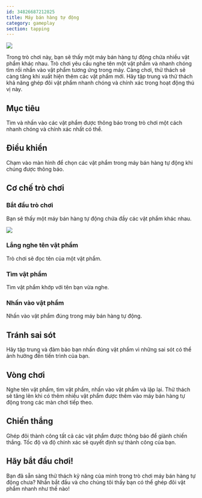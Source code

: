 ```yaml
---
id: 34826687212825
title: Máy bán hàng tự động
category: gameplay
section: tapping
---
```

![](https://help.studycat.com/hc/article_attachments/34826687209753)

Trong trò chơi này, bạn sẽ thấy một máy bán hàng tự động chứa nhiều vật phẩm khác nhau. Trò chơi yêu cầu nghe tên một vật phẩm và nhanh chóng tìm rồi nhấn vào vật phẩm tương ứng trong máy. Càng chơi, thử thách sẽ càng tăng khi xuất hiện thêm các vật phẩm mới. Hãy tập trung và thử thách khả năng ghép đôi vật phẩm nhanh chóng và chính xác trong hoạt động thú vị này.

## Mục tiêu

Tìm và nhấn vào các vật phẩm được thông báo trong trò chơi một cách nhanh chóng và chính xác nhất có thể.

## Điều khiển

Chạm vào màn hình để chọn các vật phẩm trong máy bán hàng tự động khi chúng được thông báo.

## Cơ chế trò chơi

### Bắt đầu trò chơi

Bạn sẽ thấy một máy bán hàng tự động chứa đầy các vật phẩm khác nhau.

![](https://help.studycat.com/hc/article_attachments/34826690323225)

### Lắng nghe tên vật phẩm

Trò chơi sẽ đọc tên của một vật phẩm.

### Tìm vật phẩm 

Tìm vật phẩm khớp với tên bạn vừa nghe.

### Nhấn vào vật phẩm

Nhấn vào vật phẩm đúng trong máy bán hàng tự động.

## Tránh sai sót

Hãy tập trung và đảm bảo bạn nhấn đúng vật phẩm vì những sai sót có thể ảnh hưởng đến tiến trình của bạn.

## Vòng chơi

Nghe tên vật phẩm, tìm vật phẩm, nhấn vào vật phẩm và lặp lại. Thử thách sẽ tăng lên khi có thêm nhiều vật phẩm được thêm vào máy bán hàng tự động trong các màn chơi tiếp theo.

## Chiến thắng

Ghép đôi thành công tất cả các vật phẩm được thông báo để giành chiến thắng. Tốc độ và độ chính xác sẽ quyết định sự thành công của bạn.

## Hãy bắt đầu chơi!

Bạn đã sẵn sàng thử thách kỹ năng của mình trong trò chơi máy bán hàng tự động chưa? Nhấn bắt đầu và cho chúng tôi thấy bạn có thể ghép đôi vật phẩm nhanh như thế nào!

